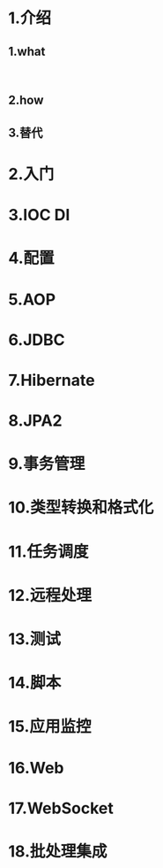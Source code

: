 # 1.介绍

## 	1.what

​		

## 	2.how

## 	3.替代

# 2.入门

# 3.IOC DI

# 4.配置

# 5.AOP

# 6.JDBC

# 7.Hibernate

# 8.JPA2

# 9.事务管理

# 10.类型转换和格式化

# 11.任务调度

# 12.远程处理

# 13.测试

# 14.脚本

# 15.应用监控

# 16.Web

# 17.WebSocket

# 18.批处理集成